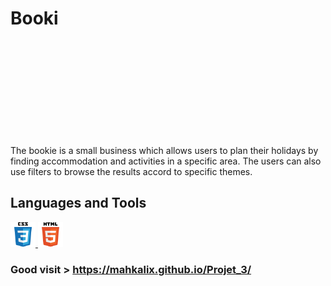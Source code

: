 


# Booki
<svg src="./image/logo/Booki.png" alt="logo" class="logo">

The bookie is a small business which allows users to plan their holidays by finding accommodation and activities in a specific area. The users can also use filters to browse the results accord to specific themes.

## Languages and Tools        
<p align="left"> 
<a href="https://openclassrooms.com/fr/courses/1603881-creez-votre-site-web-avec-html5-et-css3" target="_blank" rel="noreferrer"> <img src="https://raw.githubusercontent.com/devicons/devicon/master/icons/css3/css3-original-wordmark.svg" alt="css3" width="40" height="40"/> </a>
<a href="https://www.w3.org/html/" target="_blank" rel="noreferrer"> <img src="https://raw.githubusercontent.com/devicons/devicon/master/icons/html5/html5-original-wordmark.svg" alt="html5" width="40" height="40"/> </a> 
</p>


### Good visit >  https://mahkalix.github.io/Projet_3/

